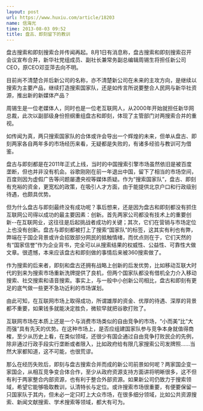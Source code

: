 ```yaml
---
layout: post
url: https://www.huxiu.com/article/18203
name: 信海光
time: 2013-08-03 09:52
title: 盘古、即刻留下的教训
---
```

盘古搜索和即刻搜索合并传闻再起。8月1日有消息称，盘古搜索和即刻搜索召开会议宣布合并，新华社党组成员、副社长兼常务副总编辑周锡生将担任新公司CEO，原CEO邓亚萍去向不明。

目前尚不清楚合并后新公司的名称，亦不清楚新公司在未来的主攻方向，是继续以搜索为主要产品，继续打造搜索国家队，还是如传言所说要整合人民网与新华社资源，推出新的新媒体产品？

周锡生是一位老媒体人，同时也是一位老互联网人，从2000年开始就担任新华网总裁，此次以副部级身份担纲重组盘古和即刻，体现了主管部门对两搜索合并的重视。

如传闻为真，两只搜索国家队的合体或许会导出一个辉煌的未来，但单从盘古、即刻两家各自两年多的市场经历来看，无疑都是失败的，有诸多经验与教训可为借鉴。

盘古与即刻都是在2011年正式上线，当时的中国搜索引擎市场虽然依旧是被百度垄断，但也并非没有机会。谷歌刚刚在前一年退出中国，留下了相当的市场空间，百度则因为虚假广告等问题屡遭央视等媒体质疑。作为“搜索国家队”，盘古、即刻有充裕的资金，更宽松的政策，在吸引人才方面，由于能提供北京户口和行政级别待遇，也颇具优势。

但为什么盘古与即刻最终没有成功呢？事后想来，还是因为盘古和即刻都没有抓住互联网公司得以成功的最主要因素：创新。首先两家公司都没有技术上的重要创新--在互联网业，这往往是后起挑战者成功的关键；其次，它们在营销与市场定位上也没有创新。盘古与即刻都被打上了搜索“国家队”的标签，这其实有利也有弊，弊端在于国企背景或许会招致部分网民的抵触情绪，而优点则在于，它们天然的有“国家信誉”作为企业背书，完全可以从搜索结果的权威性、公益性、可靠性大做文章。很遗憾，本来应该盘古和即刻做的事情后来被360搜索做了。

作为搜索的后来者，即刻和盘古还拥有战略上创新的后发优势，比如移动互联大时代的到来为搜索市场重新洗牌提供了良机，但两个国家队都没有借机全力介入移动搜索、社交搜索和语音搜索。事实上，与一般中小创新公司相比，盘古和即刻有更足的底气做一些更不急功近利的市场谋划。

由此可知，在互联网市场上取得成功，所谓雄厚的资金、优厚的待遇、深厚的背景都不重要，如果钱多就能决定胜负，微软早就把谷歌打败了。

互联网市场在本质上还是一个与消费市场类似的自由竞争的市场，“小而美”比“大而强”具有先天的优势。在这种市场上，是否应组建国家队参与竞争本身就值得商榷，至少从历史上看，在类似领域，还很少有国企通过自由竞争打败民企的先例，除非通过行政手段实行垄断或者限入，比如政府给有限几家搜索公司发牌照......当然大家都知道，这不可能，也很荒谬。

那么在经历失败后，即刻与盘古搜索合并而成的新公司前景如何呢？两家国企变一家国企，从相互竞争变合体合作，至少从政府资源支持方面讲将明晰很多，这不但有利于两家整合内部资源，也有利于整合外部资源。如果新公司仍致力于搜索领域，希望它能够吸取教训，认清特长与定位。或许搜索市场很重要，有便要保留一只国家队于其内，但未必一定只盯上大众市场，在很多细分领域，比如公共资源搜索、新闻文献搜索、学术搜索等领域，都大有可为。

